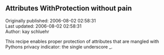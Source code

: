 ## Attributes WithProtection without pain  
Originally published: 2006-08-02 02:58:31  
Last updated: 2006-08-02 02:58:31  
Author: kay schluehr  
  
This recipe enables proper protection of attributes that are mangled with Pythons privacy indicator: the single underscore _.